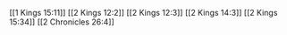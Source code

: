 [[1 Kings 15:11]]
[[2 Kings 12:2]]
[[2 Kings 12:3]]
[[2 Kings 14:3]]
[[2 Kings 15:34]]
[[2 Chronicles 26:4]]
